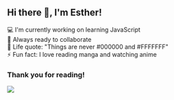 <h2>Hi there 👋, I'm <strong>Esther</strong>!</h2>

💻 I'm currently working on learning JavaScript
<br>
🚀 Always ready to collaborate
<br>
🎯 Life quote: "Things are never #000000 and #FFFFFFF"
<br>
⚡ Fun fact: I love reading manga and watching anime

<h3>Thank you for reading!</h3>
<img src="https://c.tenor.com/l2B3a_CL4EYAAAAC/cowboy-bebop-spike-spiegel.gif">
